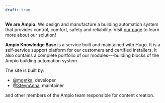 ```yaml
---
draft: true
---
```


__We are Ampio.__ We design and manufacture a building automation system that provides control, comfort, safety and reliability. Visit [our page](http://ampio.com/) to learn more about our solution!

__Ampio Knowledge Base__ is a service built and maintained with Hugo. It is a self-service support platform for our customers and certified installers. It also contains a complete portfolio of our modules---building blocks of the Ampio building automation system.

The site is built by:

* [@mgetka](https://github.com/mgetka), developer
* [@SteynAnna](https://github.com/SteynAnna), maintainer

and other members of the Ampio team responsible for content creation.
